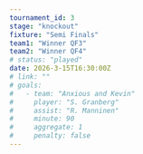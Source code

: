 ```yaml
---
tournament_id: 3
stage: "knockout"
fixture: "Semi Finals"
team1: "Winner QF3"
team2: "Winner QF4"
# status: "played"
date: 2026-3-15T16:30:00Z
# link: ""
# goals:
#   - team: "Anxious and Kevin"
#     player: "S. Granberg"
#     assist: "R. Manninen"
#     minute: 90
#     aggregate: 1
#     penalty: false
---
```

